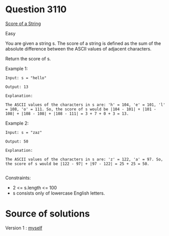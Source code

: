 # Question 3110

[Score of a String](https://leetcode.com/problems/score-of-a-string/)

Easy

You are given a string s. The score of a string is defined as the sum of the absolute difference between the ASCII values of adjacent characters.

Return the score of s.

Example 1:

```
Input: s = "hello"

Output: 13

Explanation:

The ASCII values of the characters in s are: 'h' = 104, 'e' = 101, 'l' = 108, 'o' = 111. So, the score of s would be |104 - 101| + |101 - 108| + |108 - 108| + |108 - 111| = 3 + 7 + 0 + 3 = 13.

```

Example 2:

```
Input: s = "zaz"

Output: 50

Explanation:

The ASCII values of the characters in s are: 'z' = 122, 'a' = 97. So, the score of s would be |122 - 97| + |97 - 122| = 25 + 25 = 50.


```

Constraints:

- 2 <= s.length <= 100
- s consists only of lowercase English letters.

# Source of solutions

Version 1 : [myself](/3110_trial01.cpp)
